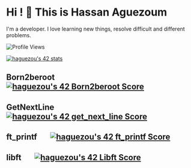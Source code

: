 # Hi ! 👋 This is Hassan Aguezoum 

I'm a developer. I love learning new things, resolve difficult and different problems.

![Profile Views](https://komarev.com/ghpvc/?username=haguezoum)

[![haguezou's 42 stats](https://badge42.vercel.app/api/v2/cld5v5gx300350gkz4glsrpb3/stats?cursusId=21&coalitionId=piscine)](https://github.com/JaeSeoKim/badge42)
 <br/>
 ## Born2beroot &nbsp; &nbsp;[![haguezou's 42 Born2beroot Score](https://badge42.vercel.app/api/v2/cld5v5gx300350gkz4glsrpb3/project/2908308)](https://github.com/JaeSeoKim/badge42)
 ## GetNextLine &nbsp; &nbsp; [![haguezou's 42 get_next_line Score](https://badge42.vercel.app/api/v2/cld5v5gx300350gkz4glsrpb3/project/2874561)](https://github.com/JaeSeoKim/badge42)
 ## ft_printf &nbsp; &nbsp; &nbsp; [![haguezou's 42 ft_printf Score](https://badge42.vercel.app/api/v2/cld5v5gx300350gkz4glsrpb3/project/2855890)](https://github.com/JaeSeoKim/badge42)
 ## libft &nbsp; &nbsp; &nbsp; [![haguezou's 42 Libft Score](https://badge42.vercel.app/api/v2/cld5v5gx300350gkz4glsrpb3/project/2820701)](https://github.com/JaeSeoKim/badge42)
